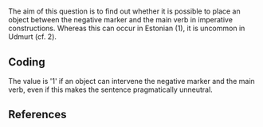 # [](ParameterTable?__template__=property.md&property=Name#cldf:UT067)

The aim of this question is to find out whether it is possible to place an object between the negative marker and the 
main verb in imperative constructions. Whereas this can occur in Estonian (1), it is uncommon in Udmurt (cf. 2).

[](ExampleTable?example_id=1&with_internal_ref_link#cldf:UT067-1)

[](ExampleTable?example_id=2&with_internal_ref_link#cldf:UT067-2)

## Coding

The value is '1' if an object can intervene the negative marker and the main verb, even if this makes the sentence pragmatically unneutral. 

## References

[](Source?cited_only#cldf:__all__)
